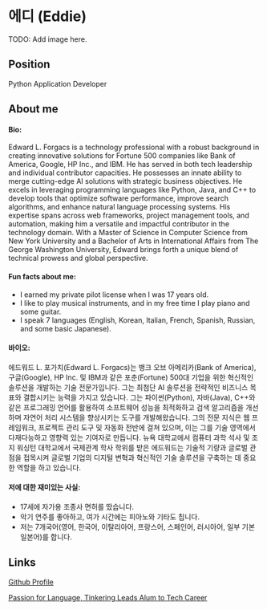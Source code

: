 # 에디 (Eddie)

TODO: Add image here.

## Position

Python Application Developer

## About me

#### Bio:

Edward L. Forgacs is a technology professional with a robust background in creating innovative solutions for Fortune 500 companies like Bank of America, Google, HP Inc., and IBM. He has served in both tech leadership and individual contributor capacities. He possesses an innate ability to merge cutting-edge AI solutions with strategic business objectives. He excels in leveraging programming languages like Python, Java, and C++ to develop tools that optimize software performance, improve search algorithms, and enhance natural language processing systems. His expertise spans across web frameworks, project management tools, and automation, making him a versatile and impactful contributor in the technology domain. With a Master of Science in Computer Science from New York University and a Bachelor of Arts in International Affairs from The George Washington University, Edward brings forth a unique blend of technical prowess and global perspective.

#### Fun facts about me:

- I earned my private pilot license when I was 17 years old.
- I like to play musical instruments, and in my free time I play piano and some guitar.
- I speak 7 languages (English, Korean, Italian, French, Spanish, Russian, and some basic Japanese).

#### 바이오:

에드워드 L. 포가치(Edward L. Forgacs)는 뱅크 오브 아메리카(Bank of America), 구글(Google), HP Inc. 및 IBM과 같은 포춘(Fortune) 500대 기업을 위한 혁신적인 솔루션을 개발하는 기술 전문가입니다. 그는 최첨단 AI 솔루션을 전략적인 비즈니스 목표와 결합시키는 능력을 가지고 있습니다. 그는 파이썬(Python), 자바(Java), C++와 같은 프로그래밍 언어를 활용하여 소프트웨어 성능을 최적화하고 검색 알고리즘을 개선하며 자연어 처리 시스템을 향상시키는 도구를 개발해왔습니다. 그의 전문 지식은 웹 프레임워크, 프로젝트 관리 도구 및 자동화 전반에 걸쳐 있으며, 이는 그를 기술 영역에서 다재다능하고 영향력 있는 기여자로 만듭니다. 뉴욕 대학교에서 컴퓨터 과학 석사 및 조지 워싱턴 대학교에서 국제관계 학사 학위를 받은 에드워드는 기술적 기량과 글로벌 관점을 접목시켜 글로벌 기업의 디지털 변혁과 혁신적인 기술 솔루션을 구축하는 데 중요한 역할을 하고 있습니다.

#### 저에 대한 재미있는 사실:

- 17세에 자가용 조종사 면허를 땄습니다.
- 악기 연주를 좋아하고, 여가 시간에는 피아노와 기타도 칩니다.
- 저는 7개국어(영어, 한국어, 이탈리아어, 프랑스어, 스페인어, 러시아어, 일부 기본 일본어)를 합니다.


## Links

[Github Profile](https://github.com/eforgacs)

[Passion for Language, Tinkering Leads Alum to Tech Career](https://blogs.socsd.org/tzhs/2019/10/22/passion-for-language-tinkering-leads-alum-to-tech-career/)